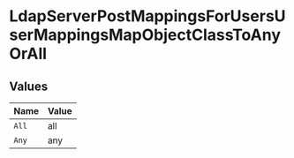 # LdapServerPostMappingsForUsersUserMappingsMapObjectClassToAnyOrAll


## Values

| Name  | Value |
| ----- | ----- |
| `All` | all   |
| `Any` | any   |